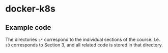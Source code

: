 # docker-k8s

## Example code
The directories `s*` correspond to the individual sections of the course. 
I.e. `s3` corresponds to Section 3, and all related code is stored in that directory.
